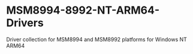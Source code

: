 # MSM8994-8992-NT-ARM64-Drivers
Driver collection for MSM8994 and MSM8992 platforms for Windows NT ARM64
